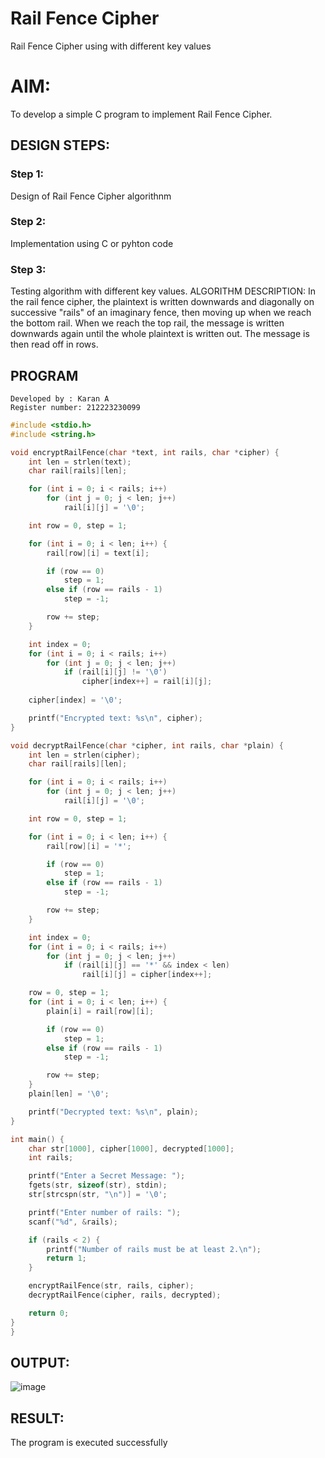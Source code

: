 # Rail Fence Cipher
Rail Fence Cipher using with different key values

# AIM:

To develop a simple C program to implement Rail Fence Cipher.

## DESIGN STEPS:

### Step 1:

Design of Rail Fence Cipher algorithnm 

### Step 2:

Implementation using C or pyhton code

### Step 3:

Testing algorithm with different key values. 
ALGORITHM DESCRIPTION:
In the rail fence cipher, the plaintext is written downwards and diagonally on successive "rails" of an imaginary fence, then moving up when we reach the bottom rail. When we reach the top rail, the message is written downwards again until the whole plaintext is written out. The message is then read off in rows.

## PROGRAM
```
Developed by : Karan A
Register number: 212223230099
```
```c
#include <stdio.h>
#include <string.h>

void encryptRailFence(char *text, int rails, char *cipher) {
    int len = strlen(text);
    char rail[rails][len];

    for (int i = 0; i < rails; i++)
        for (int j = 0; j < len; j++)
            rail[i][j] = '\0';

    int row = 0, step = 1;

    for (int i = 0; i < len; i++) {
        rail[row][i] = text[i];

        if (row == 0)
            step = 1;
        else if (row == rails - 1)
            step = -1;

        row += step;
    }

    int index = 0;
    for (int i = 0; i < rails; i++)
        for (int j = 0; j < len; j++)
            if (rail[i][j] != '\0')
                cipher[index++] = rail[i][j];
    
    cipher[index] = '\0';

    printf("Encrypted text: %s\n", cipher);
}

void decryptRailFence(char *cipher, int rails, char *plain) {
    int len = strlen(cipher);
    char rail[rails][len];

    for (int i = 0; i < rails; i++)
        for (int j = 0; j < len; j++)
            rail[i][j] = '\0';

    int row = 0, step = 1;

    for (int i = 0; i < len; i++) {
        rail[row][i] = '*';

        if (row == 0)
            step = 1;
        else if (row == rails - 1)
            step = -1;

        row += step;
    }

    int index = 0;
    for (int i = 0; i < rails; i++)
        for (int j = 0; j < len; j++)
            if (rail[i][j] == '*' && index < len)
                rail[i][j] = cipher[index++];

    row = 0, step = 1;
    for (int i = 0; i < len; i++) {
        plain[i] = rail[row][i];

        if (row == 0)
            step = 1;
        else if (row == rails - 1)
            step = -1;

        row += step;
    }
    plain[len] = '\0';

    printf("Decrypted text: %s\n", plain);
}

int main() {
    char str[1000], cipher[1000], decrypted[1000];
    int rails;

    printf("Enter a Secret Message: ");
    fgets(str, sizeof(str), stdin);
    str[strcspn(str, "\n")] = '\0';

    printf("Enter number of rails: ");
    scanf("%d", &rails);

    if (rails < 2) {
        printf("Number of rails must be at least 2.\n");
        return 1;
    }

    encryptRailFence(str, rails, cipher);
    decryptRailFence(cipher, rails, decrypted);

    return 0;
}
}
```
## OUTPUT:
![image](https://github.com/user-attachments/assets/a801e5ff-120c-4a17-bb7f-a5e104dc0300)

## RESULT:
The program is executed successfully
